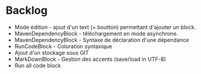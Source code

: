 # Backlog

* Mode édition - ajout d'un text (+ boutton) permettant d'ajouter un block.
* MavenDependencyBlock - téléchargement en mode asynchrone.
* MavenDependencyBlock - Syntaxe de déclaration d'une dépendance
* RunCodeBlock - Coloration syntaxique 
* Ajout d'un stockage sous GIT
* MarkDownBlock - Gestion des accents (save/load in UTF-8)
* Run all code block
